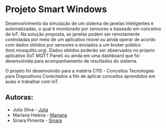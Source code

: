 # Projeto Smart Windows

<p>Desenvolvimento da simulação de um sistema de janelas inteligentes e automatizadas, o qual é monitorado por sensores e baseado em conceitos de IoT. Na solução proposta, as janelas podem ser remotamente controladas por meio de um aplicativo móvel ou ainda operar de acordo com dados obtidos por sensores e enviados a um broker público (test.mosquitto.org). Dados obtidos poderão ser observados no próprio aplicativo (IoT MQTT Panel) ou ainda em uma dashboard que foi desenvolvida para acompanhamento de resultados do sistema. </p>

<p>O projeto foi desenvolvido para a matéria C115 - Conceitos Tecnologias para Dispositivos Conectados a fim de aplicar conceitos aprendidos em aulas e trabalhar com IoT.</p>

## Autoras:
- Julia Silva - [Julia](https://github.com/juliadsilva)
- Mariana Helena - [Mariana](https://github.com/Mariana-Helena)
- Sinara Pimenta - [Sinara](https://github.com/SinaraPimenta)
